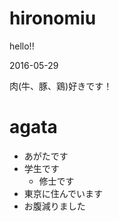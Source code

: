 # hironomiu

hello!!

2016-05-29

肉(牛、豚、鶏)好きです！

# agata
- あがたです
- 学生です
  - 修士です
- 東京に住んでいます
- お腹減りました
